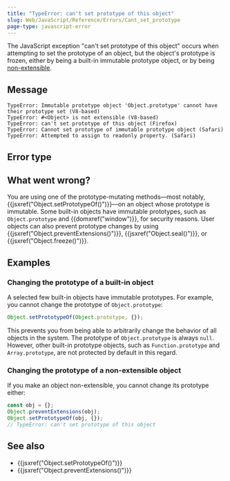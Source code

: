 ```yaml
---
title: "TypeError: can't set prototype of this object"
slug: Web/JavaScript/Reference/Errors/Cant_set_prototype
page-type: javascript-error
---
```




The JavaScript exception "can't set prototype of this object" occurs when attempting to set the prototype of an object, but the object's prototype is frozen, either by being a built-in immutable prototype object, or by being [non-extensible](/Web/JavaScript/Reference/Global_Objects/Object/isExtensible).

## Message

```plain
TypeError: Immutable prototype object 'Object.prototype' cannot have their prototype set (V8-based)
TypeError: #<Object> is not extensible (V8-based)
TypeError: can't set prototype of this object (Firefox)
TypeError: Cannot set prototype of immutable prototype object (Safari)
TypeError: Attempted to assign to readonly property. (Safari)
```

## Error type



## What went wrong?

You are using one of the prototype-mutating methods—most notably, {{jsxref("Object.setPrototypeOf()")}}—on an object whose prototype is immutable. Some built-in objects have immutable prototypes, such as `Object.prototype` and {{domxref("window")}}, for security reasons. User objects can also prevent prototype changes by using {{jsxref("Object.preventExtensions()")}}, {{jsxref("Object.seal()")}}, or {{jsxref("Object.freeze()")}}.

## Examples

### Changing the prototype of a built-in object

A selected few built-in objects have immutable prototypes. For example, you cannot change the prototype of `Object.prototype`:

```js example-bad
Object.setPrototypeOf(Object.prototype, {});
```

This prevents you from being able to arbitrarily change the behavior of all objects in the system. The prototype of `Object.prototype` is always `null`. However, other built-in prototype objects, such as `Function.prototype` and `Array.prototype`, are not protected by default in this regard.

### Changing the prototype of a non-extensible object

If you make an object non-extensible, you cannot change its prototype either:

```js example-bad
const obj = {};
Object.preventExtensions(obj);
Object.setPrototypeOf(obj, {});
// TypeError: can't set prototype of this object
```

## See also

- {{jsxref("Object.setPrototypeOf()")}}
- {{jsxref("Object.preventExtensions()")}}
